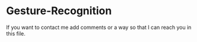 # Gesture-Recognition
If you want to contact me add comments or a way so that I can reach you in this file.
